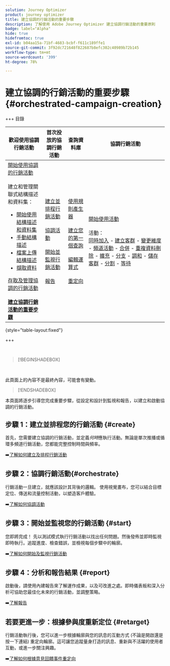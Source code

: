 ```yaml
---
solution: Journey Optimizer
product: journey optimizer
title: 建立協調的行銷活動的重要步驟
description: 了解使用 Adobe Journey Optimizer 建立協調行銷活動的重要原則
badge: label="Alpha"
hide: true
hidefromtoc: true
exl-id: b04aa15a-71bf-4683-bcbf-f611c189ffe1
source-git-commit: 3f92dc721648f822687b8efc302c40989b72b145
workflow-type: tm+mt
source-wordcount: '399'
ht-degree: 78%

---
```



# 建立協調的行銷活動的重要步驟 {#orchestrated-campaign-creation}

+++ 目錄

| 歡迎使用協調行銷活動 | 首次投放的協調行銷活動 | 查詢資料庫 | 協調行銷活動 |
|---|---|---|---|
| [開始使用協調的行銷活動](gs-orchestrated-campaigns.md)<br/><br/>建立和管理關聯式結構描述和資料集：</br> <ul><li>[開始使用結構描述和資料集](gs-schemas.md)</li><li>[手動結構描述](manual-schema.md)</li><li>[檔案上傳結構描述](file-upload-schema.md)</li><li>[擷取資料](ingest-data.md)</li></ul>[存取及管理協調的行銷活動](access-manage-orchestrated-campaigns.md)<br/><br/><b>[建立協調行銷活動的重要步驟](gs-campaign-creation.md)</b> | [建立並排程行銷活動](create-orchestrated-campaign.md)<br/><br/>[協調活動](orchestrate-activities.md)<br/><br/>[開始並監視行銷活動](start-monitor-campaigns.md)<br/><br/>[報告](reporting-campaigns.md) | [使用規則產生器](orchestrated-rule-builder.md)<br/><br/>[建立您的第一個查詢](build-query.md)<br/><br/>[編輯運算式](edit-expressions.md)<br/><br/>[重定向](retarget.md) | [開始使用活動](activities/about-activities.md)<br/><br/>活動：<br/>[同時加入](activities/and-join.md) - [建立客群](activities/build-audience.md) - [變更維度](activities/change-dimension.md) - [頻道活動](activities/channels.md) - [合併](activities/combine.md) - [重複資料刪除](activities/deduplication.md) - [擴充](activities/enrichment.md) - [分支](activities/fork.md) - [調和](activities/reconciliation.md) - [儲存客群](activities/save-audience.md) - [分割](activities/split.md) - [等待](activities/wait.md) |

{style="table-layout:fixed"}

+++

<br/>

>[!BEGINSHADEBOX]

</br>

此頁面上的內容不是最終內容，可能會有變動。

>[!ENDSHADEBOX]

本頁面將逐步引導您完成重要步驟，從設定和設計到監視和報告，以建立和啟動協調的行銷活動。

<!--
<table style="table-layout:fixed"><tr style="border: 0; text-align: center;" >
<td><a href="#create"><img alt="Create & schedule your campaign" src="../../channels/assets/do-not-localize/email.png"></a><br/><a href="#create"><strong>Create & schedule your campaign</strong></a></td>
<td><a href="#orchestrate"><img alt="Orchestrate campaign activities" src="../../channels/assets/do-not-localize/sms.png"></a><br/><a href="#orchestrate"><strong>Orchestrate campaign activities</strong></a></td>
<td><a href="#start"><img alt="Start & monitor your campaign" src="../../channels/assets/do-not-localize/push.png"></a><a href="#start"><strong>Start & monitor your campaign</strong></a></td>
<td><a href="#report"><img alt="Analyze & report on results" src="../../channels/assets/do-not-localize/push.png"></a><a href="#report"><strong>Analyze & report on results</strong></a></td>
</tr></table>-->



## 步驟 1：建立並排程您的行銷活動 {#create}

首先，您需要建立協調的行銷活動，並定義&#x200B;*何時*&#x200B;應執行活動。無論是單次推播或循環多頻道行銷活動，您都能完整控制時間與頻率。

➡️[了解如何建立及排程行銷活動](../orchestrated/create-orchestrated-campaign.md)

## 步驟 2：協調行銷活動{#orchestrate}

行銷活動一旦建立，就應該設計其背後的邏輯。 使用視覺畫布，您可以結合目標定位、傳送和流量控制活動，以塑造客戶體驗。

➡️[了解如何協調活動](../orchestrated/orchestrate-activities.md)

## 步驟 3：開始並監視您的行銷活動 {#start}

您即將完成！ 先以測試模式執行行銷活動以找出任何問題。然後發佈並即時監視即時執行。追蹤進度、檢查錯誤，並檢視每個步驟中的輪廓。

➡️[了解如何開始及監視行銷活動](../orchestrated/start-monitor-campaigns.md)

## 步驟 4：分析和報告結果 {#report}

啟動後，請使用內建報告來了解運作成果，以及可改進之處。即時儀表板和深入分析可協助您最佳化未來的行銷活動，並調整策略。

➡️[了解報告](../orchestrated/reporting-campaigns.md)

## 若要更進一步：根據參與度重新定位 {#retarget}

行銷活動執行後，您可以進一步根據輪廓與您的訊息的互動方式 (不論是開啟還是按一下連結) 重定向輪廓。這可讓您追蹤量身打造的訊息、重新與不活躍的使用者互動，或進一步關注興趣。

➡️[了解如何根據意見回饋事件重定向](../orchestrated/retarget.md)
